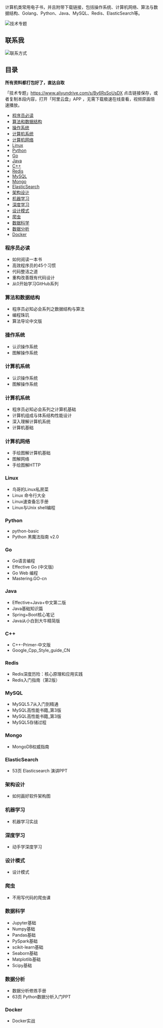 计算机类常用电子书，并且附带下载链接，包括操作系统、计算机网络、算法与数据结构、Golang、Python、Java、MySQL、Redis、ElasticSearch等。

![技术专题](https://user-images.githubusercontent.com/3182576/146663918-5c99a90d-e4c7-4bea-a9e4-d8c8b52228d1.png)

## 联系我

![联系方式](https://user-images.githubusercontent.com/3182576/146663941-82ba193f-5c94-4849-bf73-b5adcb627cc3.png)

## 目录

**所有资料都打包好了，直达自取**

「技术专题」https://www.aliyundrive.com/s/By6RsSoUsDX
点击链接保存，或者复制本段内容，打开「阿里云盘」APP ，无需下载极速在线查看，视频原画倍速播放。

* [程序员必读](#程序员必读)
* [算法和数据结构](#算法和数据结构)
* [操作系统](#操作系统)
* [计算机系统](#计算机系统)
* [计算机网络](#计算机网络)
* [Linux](#Linux)
* [Python](#Python)
* [Go](#Go)
* [Java](#Java)
* [C++](#C++)
* [Redis](#Redis)
* [MySQL](#MySQL)
* [Mongo](#Mongo)
* [ElasticSearch](#ElasticSearch)
* [架构设计](#架构设计)
* [机器学习](#机器学习)
* [深度学习](#深度学习)
* [设计模式](#设计模式)
* [爬虫](#爬虫)
* [数据科学](#数据科学)
* [数据分析](#数据分析)
* [Docker](#Docker)


### 程序员必读

- 如何阅读一本书
- 高效程序员的45个习惯
- 代码整洁之道
- 重构改善既有代码设计
- 从0开始学习GitHub系列

### 算法和数据结构

- 程序员必知必会系列之数据结构与算法
- 编程珠玑
- 算法导论中文版

### 操作系统

- 认识操作系统
- 图解操作系统

### 计算机系统

- 认识操作系统
- 图解操作系统

### 计算机系统

- 程序员必知必会系列之计算机基础
- 计算机组成与体系结构性能设计
- 深入理解计算机系统
- 计算机基础

### 计算机网络

- 手绘图解计算机基础
- 图解网络
- 手绘图解HTTP

### Linux

- 鸟哥的Linux私房菜
- Linux 命令行大全
- Linux速查备忘手册
- Linux与Unix shell编程

### Python

- python-basic
- Python 黑魔法指南 v2.0

### Go

- Go语言编程
- Effective Go (中文版)
- Go Web 编程
- Mastering.GO-cn

### Java

- Effective+Java+中文第二版
- Java基础知识篇
- Spring+Boot核心笔记
- Java从小白到大牛精简版

### C++

- C++-Primer-中文版
- Google_Cpp_Style_guide_CN

### Redis

- Redis深度历险：核心原理和应用实践
- Redis入门指南（第2版）

### MySQL

- MySQL5.7从入门到精通
- MySQL高性能书籍_第3版
- MySQL高性能书籍_第3版
- MySQL5存储过程

### Mongo

- MongoDB权威指南

### ElasticSearch

- 53页 Elasticsearch 演讲PPT

### 架构设计

- 如何画好软件架构图

### 机器学习

- 机器学习实战

### 深度学习

- 动手学深度学习

### 设计模式

- 设计模式

### 爬虫

- 不用写代码的爬虫课

### 数据科学

- Jupyter基础
- Numpy基础
- Pandas基础
- PySpark基础
- scikit-learn基础
- Seaborn基础
- Matplotlib基础
- Scipy基础

### 数据分析

- 数据分析修炼手册
- 63页 Python数据分析入门PPT

### Docker

- Docker实战
